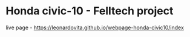 # Honda civic-10 - Felltech project

live page - https://leonardovita.github.io/webpage-honda-civic10/index
